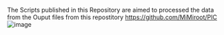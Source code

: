 The Scripts published in this Repository are aimed to processed the data from the Ouput files from this repostitory https://github.com/MiMiroot/PIC
![image](https://github.com/jcorderJC12/02PAUSING_P2t/assets/171034623/8aaf75f3-5699-4c61-a8d3-c7279a3eef0d)

